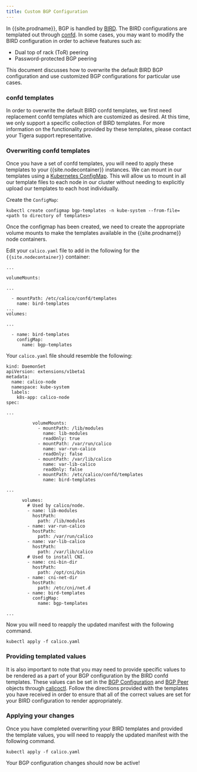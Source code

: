 ```yaml
---
title: Custom BGP Configuration
---
```


In {{site.prodname}}, BGP is handled by [BIRD](https://github.com/projectcalico/bird).
The BIRD configurations are templated out through [confd](https://github.com/kelseyhightower/confd).
In some cases, you may want to modify the BIRD configuration in order to achieve
features such as:

* Dual top of rack (ToR) peering
* Password-protected BGP peering

This document discusses how to overwrite the default BIRD BGP configuration
and use customized BGP configurations for particular use cases.

### confd templates

In order to overwrite the default BIRD confd templates, we first need replacement
confd templates which are customized as desired. At this time, we only support a
specific collection of BIRD templates. For more information on the functionality
provided by these templates, please contact your Tigera support representative.

### Overwriting confd templates

Once you have a set of confd templates, you will need to apply these templates to
your {{site.nodecontainer}} instances. We can mount in our templates using a
[Kubernetes ConfigMap](https://kubernetes.io/docs/tasks/configure-pod-container/configure-pod-configmap/).
This will allow us to mount in all our template files to each node in our cluster without
needing to explicitly upload our templates to each host individually.

Create the `ConfigMap`:

```
kubectl create configmap bgp-templates -n kube-system --from-file=<path to directory of templates>
```

Once the configmap has been created, we need to create the appropriate volume mounts to make
the templates available in the {{site.prodname}} node containers.

Edit your `calico.yaml` file to add in the following for the `{{site.nodecontainer}}` container:

```
...

volumeMounts:

...

  - mountPath: /etc/calico/confd/templates
    name: bird-templates
...
volumes:

...

  - name: bird-templates
    configMap:
      name: bgp-templates
```

Your `calico.yaml` file should resemble the following:

```
kind: DaemonSet
apiVersion: extensions/v1beta1
metadata:
  name: calico-node
  namespace: kube-system
  labels:
    k8s-app: calico-node
spec:

...

          volumeMounts:
            - mountPath: /lib/modules
              name: lib-modules
              readOnly: true
            - mountPath: /var/run/calico
              name: var-run-calico
              readOnly: false
            - mountPath: /var/lib/calico
              name: var-lib-calico
              readOnly: false
            - mountPath: /etc/calico/confd/templates
              name: bird-templates

...

      volumes:
        # Used by calico/node.
        - name: lib-modules
          hostPath:
            path: /lib/modules
        - name: var-run-calico
          hostPath:
            path: /var/run/calico
        - name: var-lib-calico
          hostPath:
            path: /var/lib/calico
        # Used to install CNI.
        - name: cni-bin-dir
          hostPath:
            path: /opt/cni/bin
        - name: cni-net-dir
          hostPath:
            path: /etc/cni/net.d
        - name: bird-templates
          configMap:
            name: bgp-templates

...
```

Now you will need to reapply the updated manifest with the following command.

```
kubectl apply -f calico.yaml
```

### Providing templated values

It is also important to note that you may need to provide specific values to be
rendered as a part of your BGP configuration by the BIRD confd templates. These
values can be set in the
[BGP Configuration]({{site.baseurl}}/{{page.version}}/reference/calicoctl/resources/bgpconfig)
and [BGP Peer]({{site.baseurl}}/{{page.version}}/reference/calicoctl/resources/bgppeer)
objects through [calicoctl]({{site.baseurl}}/{{page.version}}/reference/calicoctl).
Follow the directions provided with the templates you have received in order to ensure
that all of the correct values are set for your BIRD configuration to render appropriately.

### Applying your changes

Once you have completed overwriting your BIRD templates and provided the template values,
you will need to reapply the updated manifest with the following command.

```
kubectl apply -f calico.yaml
```

Your BGP configuration changes should now be active!
